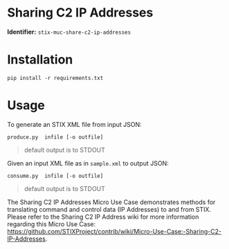 Sharing C2 IP Addresses
=======================
**Identifier:** `stix-muc-share-c2-ip-addresses`

# Installation
`pip install -r requirements.txt`

# Usage 
To generate an STIX XML file from input JSON:

    produce.py  infile [-o outfile]

> default output is to STDOUT

Given an input XML file as in `sample.xml` to output JSON:

    consume.py  infile [-o outfile]

> default output is to STDOUT

The Sharing C2 IP Addresses Micro Use Case demonstrates methods for translating command and control data (IP Addresses) to and from STIX. Please refer to the Sharing C2 IP Address wiki for more information regarding this Micro Use Case: https://github.com/STIXProject/contrib/wiki/Micro-Use-Case:-Sharing-C2-IP-Addresses.
